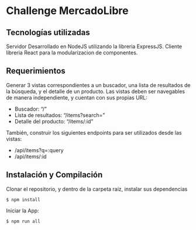 # Challenge MercadoLibre

## Tecnologías utilizadas
Servidor Desarrollado en NodeJS utilizando la libreria ExpressJS.
Cliente libreria React para la modularizacion de componentes.

## Requerimientos
Generar 3 vistas correspondientes a un buscador, una lista de resultados de la búsqueda, y el detalle de un producto. Las vistas deben ser navegables de manera independiente, y cuentan con sus propias URL:
- Buscador: “/”
- Lista de resultados: “/items?search=”
- Detalle del producto: “/items/:id”

También, construir los siguientes endpoints para ser utilizados desde las vistas:
- /api/items?q=:query
- /api/items/:id

## Instalación y Compilación

Clonar el repositorio, y dentro de la carpeta raíz, instalar sus dependencias

    $ npm install

Iniciar la App:

    $ npm run all